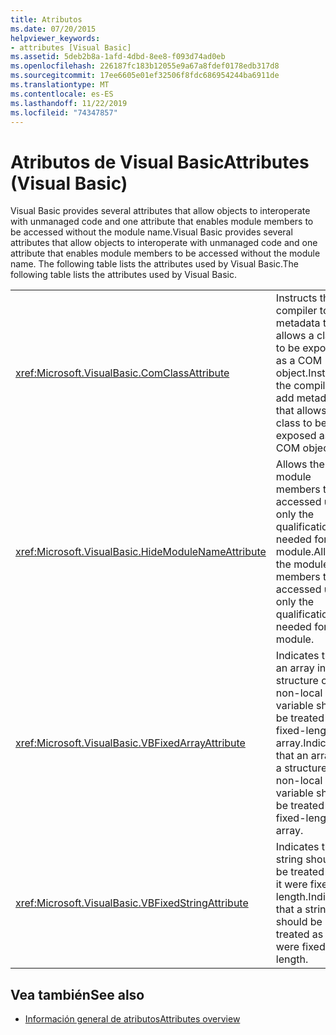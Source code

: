 ```yaml
---
title: Atributos
ms.date: 07/20/2015
helpviewer_keywords:
- attributes [Visual Basic]
ms.assetid: 5deb2b8a-1afd-4dbd-8ee8-f093d74ad0eb
ms.openlocfilehash: 226187fc183b12055e9a67a8fdef0178edb317d8
ms.sourcegitcommit: 17ee6605e01ef32506f8fdc686954244ba6911de
ms.translationtype: MT
ms.contentlocale: es-ES
ms.lasthandoff: 11/22/2019
ms.locfileid: "74347857"
---
```

# <a name="attributes-visual-basic"></a><span data-ttu-id="23f33-102">Atributos de Visual Basic</span><span class="sxs-lookup"><span data-stu-id="23f33-102">Attributes (Visual Basic)</span></span>

<span data-ttu-id="23f33-103">Visual Basic provides several attributes that allow objects to interoperate with unmanaged code and one attribute that enables module members to be accessed without the module name.</span><span class="sxs-lookup"><span data-stu-id="23f33-103">Visual Basic provides several attributes that allow objects to interoperate with unmanaged code and one attribute that enables module members to be accessed without the module name.</span></span> <span data-ttu-id="23f33-104">The following table lists the attributes used by Visual Basic.</span><span class="sxs-lookup"><span data-stu-id="23f33-104">The following table lists the attributes used by Visual Basic.</span></span>  
  
|||  
|---|---|  
|<xref:Microsoft.VisualBasic.ComClassAttribute>|<span data-ttu-id="23f33-105">Instructs the compiler to add metadata that allows a class to be exposed as a COM object.</span><span class="sxs-lookup"><span data-stu-id="23f33-105">Instructs the compiler to add metadata that allows a class to be exposed as a COM object.</span></span>|
|<xref:Microsoft.VisualBasic.HideModuleNameAttribute>|<span data-ttu-id="23f33-106">Allows the module members to be accessed using only the qualification needed for the module.</span><span class="sxs-lookup"><span data-stu-id="23f33-106">Allows the module members to be accessed using only the qualification needed for the module.</span></span>|
|<xref:Microsoft.VisualBasic.VBFixedArrayAttribute>|<span data-ttu-id="23f33-107">Indicates that an array in a structure or non-local variable should be treated as a fixed-length array.</span><span class="sxs-lookup"><span data-stu-id="23f33-107">Indicates that an array in a structure or non-local variable should be treated as a fixed-length array.</span></span>|
|<xref:Microsoft.VisualBasic.VBFixedStringAttribute>|<span data-ttu-id="23f33-108">Indicates that a string should be treated as if it were fixed length.</span><span class="sxs-lookup"><span data-stu-id="23f33-108">Indicates that a string should be treated as if it were fixed length.</span></span>|
  
## <a name="see-also"></a><span data-ttu-id="23f33-109">Vea también</span><span class="sxs-lookup"><span data-stu-id="23f33-109">See also</span></span>

- [<span data-ttu-id="23f33-110">Información general de atributos</span><span class="sxs-lookup"><span data-stu-id="23f33-110">Attributes overview</span></span>](../../visual-basic/programming-guide/concepts/attributes/index.md)
